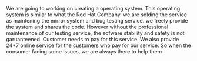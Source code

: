 We are going to working on creating a operating system.
This operating system is similar to what the Red Hat Company.
we are solding the service as maintening the mirror system and bug testing service.
we freely provide the system and shares the code.
However without the professional maintenance of our testing service, the sofware stability and safety is not garuanteened. 
Customer needs to pay for this service.
We also provide 24*7 online service for the customers who pay for our service. So when the consumer facing some issues, we are always there to help them.
